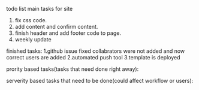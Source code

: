 todo list main tasks for site
1. fix css code.
2. add content and confirm content. 
3. finish header and add footer code to page.
4. weekly update

finished tasks:
1.github issue fixed collabrators were not added and now correct users are added
2.automated push tool
3.template is deployed

prority based tasks(tasks that need done right away):


serverity based tasks that need to be done(could affect workflow or users):
